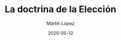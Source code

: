 ---
title: "La doctrina de la Elección"
date: "2025-05-12"
category: "Soteriologíaaa"
author: "Martín López"
excerpt: "Exploración de las bases bíblicas de la doctrina reformada de la elección..."
---